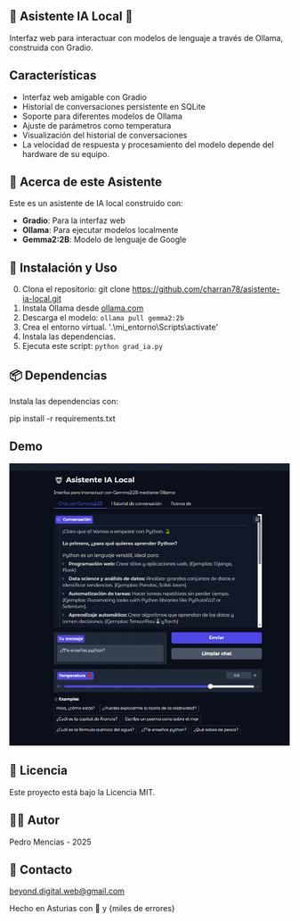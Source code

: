 
## 🤖 Asistente IA Local 🤖

Interfaz web para interactuar con modelos de lenguaje a través de Ollama, construida con Gradio.

## Características

- Interfaz web amigable con Gradio
- Historial de conversaciones persistente en SQLite
- Soporte para diferentes modelos de Ollama
- Ajuste de parámetros como temperatura
- Visualización del historial de conversaciones
- La velocidad de respuesta y procesamiento del modelo depende del hardware de su equipo.

## 🤖 Acerca de este Asistente

Este es un asistente de IA local construido con:

- **Gradio**: Para la interfaz web
- **Ollama**: Para ejecutar modelos localmente
- **Gemma2:2B**: Modelo de lenguaje de Google

## 🚀 Instalación y Uso
0. Clona el repositorio: git clone https://github.com/charran78/asistente-ia-local.git
1. Instala Ollama desde [ollama.com](https://ollama.com/)
2. Descarga el modelo: `ollama pull gemma2:2b`
3. Crea el entorno virtual. '.\mi_entorno\Scripts\activate'
4. Instala las dependencias.
5. Ejecuta este script: `python grad_ia.py`

## 📦 Dependencias

Instala las dependencias con:
         
pip install -r requirements.txt
            
## Demo

![Demo](demo.gif)

## 📝 Licencia

Este proyecto está bajo la Licencia MIT.

## 👨‍💻 Autor

Pedro Mencías - 2025

## 📧 Contacto

[beyond.digital.web@gmail.com](mailto:beyond.digital.web@gmail.com)

Hecho en Asturias con 💓 y {miles de errores}


